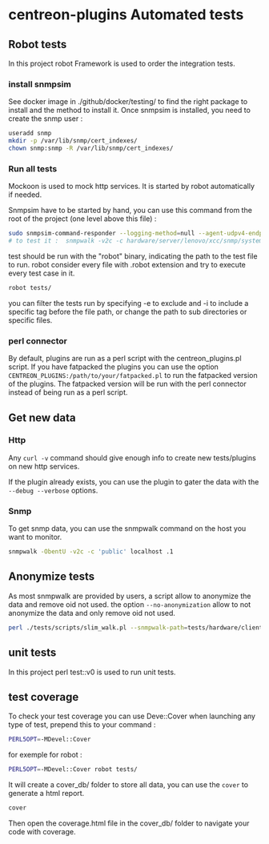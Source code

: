 # centreon-plugins Automated tests

## Robot tests

In this project robot Framework is used to order the integration tests.

### install snmpsim

See docker image in ./github/docker/testing/ to find the right package to install and the method to install it.
Once snmpsim is installed, you need to create the snmp user : 

````bash
useradd snmp
mkdir -p /var/lib/snmp/cert_indexes/
chown snmp:snmp -R /var/lib/snmp/cert_indexes/
````

### Run all tests

Mockoon is used to mock http services. It is started by robot automatically if needed.

Snmpsim have to be started by hand, you can use this command from the root of the project (one level above this file) :

```bash
sudo snmpsim-command-responder --logging-method=null --agent-udpv4-endpoint=127.0.0.1:2024 --process-user=snmp --process-group=snmp --data-dir='./tests' &
# to test it :  snmpwalk -v2c -c hardware/server/lenovo/xcc/snmp/system-health-ok 127.0.0.1:2024
```

test should be run with the "robot" binary, indicating the path to the test file to run. 
robot consider every file with .robot extension and try to execute every test case in it. 

```bash
robot tests/
```

you can filter the tests run by specifying -e to exclude and -i to include a specific tag before the file path, or change the path to sub directories or specific files.

### perl connector

By default, plugins are run as a perl script with the centreon_plugins.pl script. If you have fatpacked the plugins
you can use the option `CENTREON_PLUGINS:/path/to/your/fatpacked.pl` to run the fatpacked version of the plugins.
The fatpacked version will be run with the perl connector instead of being run as a perl script.

## Get new data

### Http

Any `curl -v` command should give enough info to create new tests/plugins on new http services.

If the plugin already exists, you can use the plugin to gater the data with the `--debug --verbose` options.

### Snmp

To get snmp data, you can use the snmpwalk command on the host you want to monitor. 
```bash
snmpwalk -ObentU -v2c -c 'public' localhost .1
```

## Anonymize tests

As most snmpwalk are provided by users, a script allow to anonymize the data and remove oid not used.
the option  `--no-anonymization` allow to not anonymize the data and only remove oid not used.

```bash
perl ./tests/scripts/slim_walk.pl --snmpwalk-path=tests/hardware/client.snmpwalk > smaller-file.snmpwalk
```

## unit tests

In this project perl test::v0 is used to run unit tests.

## test coverage
To check your test coverage you can use Deve::Cover
when launching any type of test, prepend this to your command : 

```bash
PERL5OPT=-MDevel::Cover
```

for exemple for robot : 

```bash
PERL5OPT=-MDevel::Cover robot tests/
```

It will create a cover_db/ folder to store all data, you can use the `cover` to generate a html report. 
```bash
cover
```

Then open the coverage.html file in the cover_db/ folder to navigate your code with coverage.
